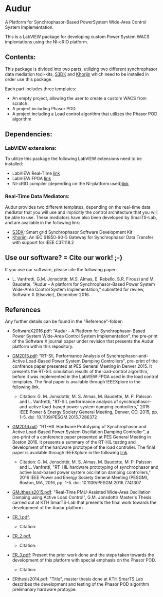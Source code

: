 # Audur
A Platform for Synchrophasor-Based PowerSystem Wide-Area Control System Implementation.

This is a LabVIEW package for developing custom Power System WACS implentations using the NI-cRIO platform.

## Contents:
This package is divided into two parts, utilizing two different synchrophasor data mediation tool-kits, [S3DK](https://github.com/SmarTS-Lab-Parapluie/S3DK) and [Khorjin](https://github.com/SmarTS-Lab-Parapluie/Khorjin-IEC61850-90-5) 
which need to be installed in order use this package.

Each part includes three templates:
  - An empty project, allowing the user to create a custom WACS from scratch.
  - A project including Phasor POD.
  - A project including a Load control algorithm that utilizes the Phasor POD algorithm.
  
## Dependencies:
### LabVIEW extensions:
To utilize this package the following LabVIEW extensions need to be installed:
- LabVIEW Real-Time [link](http://www.ni.com/labview/realtime/)
- LabVIEW FPGA [link](http://www.ni.com/labview/fpga/)
- NI-cRIO compiler (depending on the NI-platform used)[link](http://www.ni.com/white-paper/9381/en/)

### Real-Time Data Mediators:
Audur provides two different templates, depending on the real-time data mediator that you will use and implicitly the control architecture that you will be able to use. These mediators have also been developed by SmarTS-Lab, and are available in the following link:
  - [S3DK](https://github.com/SmarTS-Lab-Parapluie/S3DK): Smart grid Synchrophasor Software Development Kit
  - [Khorjin](https://github.com/SmarTS-Lab-Parapluie/Khorjin-IEC61850-90-5): An IEC 61850-90-5 Gateway for Synchrophasor Data Transfer with support for IEEE C37.118.2 

## Use our software? = Cite our work! ;-)
If you use our software, please cite the following paper: 
  -  L. Vanfretti, G.M. Jonsdottir, M.S. Almas, E. Rebello, S.R. Firouzi and M. Baudette, "Audur – A platform for Synchrophasor-Based Power System Wide-Area Control System Implementation," submitted for review, Software X (Elsevier), December 2016.

## References
Any further details can be found in the "Reference"-folder:

  -  SoftwareX2016.pdf: "Audur - A Platform for Synchrophasor-Based Power System Wide-Area Control System Implementation", the pre-print of the Software X journal paper under revision that presents the Audur platform within this repository.

  -  [GM2015.pdf](https://github.com/SmarTS-Lab-Parapluie/Audur/blob/master/3_References/GM2015.pdf): "RT-SIL Performance Analysis of Synchrophasor-and-Active Load-Based Power System Damping Controllers", pre-print of the confrence paper presented at PES General Meeting in Denver 2015. It presents the RT-SIL simulation results of the load-control algorithm, before it was implemented in the LabVIEW FPGA used in the load control templates. The final paper is available through IEEEXplore in the following [link](http://ieeexplore.ieee.org/abstract/document/7286372/).
  
      - Citation: G. M. Jonsdottir, M. S. Almas, M. Baudette, M. P. Palsson and L. Vanfretti, "RT-SIL performance analysis of synchrophasor-and-active load-based power system damping controllers," 2015 IEEE Power & Energy Society General Meeting, Denver, CO, 2015, pp. 1-5. doi: 10.1109/PESGM.2015.7286372
  
-  [GM2016.pdf](https://github.com/SmarTS-Lab-Parapluie/Audur/blob/master/3_References/GM2016.pdf): "RT-HIL Hardware Prototyping of Synchrophasor and Active Load-Based Power System Oscillation Damping Controller", a pre-print of a conference paper presented at PES General Meeting in Boston 2016. It presents a summary of the RT-HIL testing and development of the hardware prototype of the load controller. The final paper is available through IEEEXplore in the following [link](http://ieeexplore.ieee.org/document/7741307/).
      
      - Citation: G. M. Jonsdottir, M. S. Almas, M. Baudette, M. P. Palsson and L. Vanfretti, "RT-HIL hardware prototyping of synchrophasor and active load-based power system oscillation damping controllers," 2016 IEEE Power and Energy Society General Meeting (PESGM), Boston, MA, 2016, pp. 1-5. doi: 10.1109/PESGM.2016.7741307

  -  [GMJthesis2015.pdf](https://github.com/SmarTS-Lab-Parapluie/Audur/blob/master/3_References/GMJthesis2015.pdf): "Real-Time PMU-Assisted Wide-Area Oscillation Damping using Active Load Control", G.M. Jonsdottir Master's Thesis carried out at KTH SmarTS-Lab that presents the final work towards the development of the Audur platform.

-  [ER_1.pdf](https://github.com/SmarTS-Lab-Parapluie/Audur/blob/master/3_References/ER_1.pdf), 
      -  Citation: 
  
-  [ER_2.pdf](https://github.com/SmarTS-Lab-Parapluie/Audur/blob/master/3_References/ER_2.pdf),
      - Citation:
  
-  [ER_3.pdf](https://github.com/SmarTS-Lab-Parapluie/Audur/blob/master/3_References/ER_3.pdf): Present the prior work done and the steps taken towards the development of this platform with special emphasis on the Phasor POD.
      - Citation: 

-  ERthesis2014.pdf: "Title", master thesis done at KTH SmarTS Lab describes the development and testing of the Phasor POD algorithm prelimanary hardware protoype.
